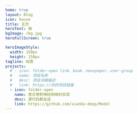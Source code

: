 ```yaml
---
home: true
layout: Blog
icon: house
title: 主页
heroText: 熵
bgImage: /bg.jpg
heroFullScreen: true

heroImageStyle:
  width: 150px
  height: 150px
tagline: 知畏
projects:
  # - icon: folder-open link、book、newspaper、user-group
  #   name: 项目名称
  #   desc: 项目详细描述
  #   link: https://你的项目链接
  - icon: folder-open
    name: 常见卷积神经网络的实现
    desc: 源代码都在这
    link: https://github.com/xianbo-deep/Model
---
```


